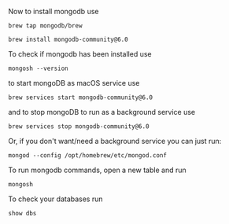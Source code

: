 Now to install mongodb use

    brew tap mongodb/brew

    brew install mongodb-community@6.0

To check if mongodb has been installed use

    mongosh --version

to start mongoDB as macOS service use

    brew services start mongodb-community@6.0

and to stop mongoDB to run as a background service use

    brew services stop mongodb-community@6.0

Or, if you don't want/need a background service you can just run:

    mongod --config /opt/homebrew/etc/mongod.conf

To run mongodb commands, open a new table and run

    mongosh

To check your databases run

    show dbs
